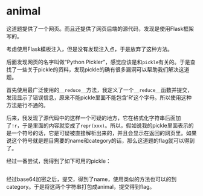 # animal
这道题提供了一个网页。而且还提供了网页后端的源代码，发现是使用Flask框架写的。

考虑使用Flask模板注入，但是没有发现注入点，于是放弃了这种方法。

后面发现网页的名字叫做“Python Pickler”，感觉应该是和`pickle`有关的。于是查找了一些关于pickle的资料，发现pickle的确有很多漏洞可以帮助我们解决这道题。

首先使用最广泛使用的`__reduce__`方法，我定义了一个`__reduce__`函数并提交，发现显示了错误信息，原来不能pickle里面不能包含'R'这个字母。所以使用这种方法是行不通的。

后来，我发现了源代码中的这样一个可疑的地方，它在格式化字符串后面加了`!r`，于是里面的内容就变成了`repr(xxx)`。所以，假如说我的pickle里面表示的是一个符号的话，它是可疑被直接解析出来的，并且会显示在返回的网页里。如果说这个符号就是题目需要的name和category的话，那么这道题的flag就可以得到了。

经过一番尝试，我得到了如下可用的pickle：
```
```
经过base64加密之后，提交，得到了name，使用类似的方法也可以的到category。于是将这两个字符串打包成animal，提交得到flag。